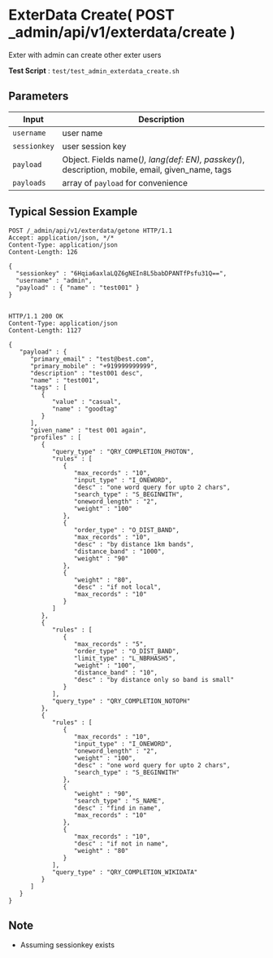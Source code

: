 # ExterData Create( POST _admin/api/v1/exterdata/create )

Exter with admin can create other exter users

**Test Script** : `test/test_admin_exterdata_create.sh`

## Parameters

| Input | Description |
| ---- | ----------- |
| `username` | user name |
| `sessionkey` | user session key |
| `payload` | Object. Fields  name(*), lang(def: EN), passkey(*), description, mobile, email, given_name, tags |
| `payloads` | array of `payload` for convenience |

## Typical Session Example

```
POST /_admin/api/v1/exterdata/getone HTTP/1.1
Accept: application/json, */*
Content-Type: application/json
Content-Length: 126

{
  "sessionkey" : "6Hqia6axlaLQZ6gNEIn8L5babDPANTfPsfu31Q==",
  "username" : "admin",
  "payload" : { "name" : "test001" }
}


HTTP/1.1 200 OK
Content-Type: application/json
Content-Length: 1127

{
   "payload" : {
      "primary_email" : "test@best.com",
      "primary_mobile" : "+919999999999",
      "description" : "test001 desc",
      "name" : "test001",
      "tags" : [
         {
            "value" : "casual",
            "name" : "goodtag"
         }
      ],
      "given_name" : "test 001 again",
      "profiles" : [
         {
            "query_type" : "QRY_COMPLETION_PHOTON",
            "rules" : [
               {
                  "max_records" : "10",
                  "input_type" : "I_ONEWORD",
                  "desc" : "one word query for upto 2 chars",
                  "search_type" : "S_BEGINWITH",
                  "oneword_length" : "2",
                  "weight" : "100"
               },
               {
                  "order_type" : "O_DIST_BAND",
                  "max_records" : "10",
                  "desc" : "by distance 1km bands",
                  "distance_band" : "1000",
                  "weight" : "90"
               },
               {
                  "weight" : "80",
                  "desc" : "if not local",
                  "max_records" : "10"
               }
            ]
         },
         {
            "rules" : [
               {
                  "max_records" : "5",
                  "order_type" : "O_DIST_BAND",
                  "limit_type" : "L_NBRHASH5",
                  "weight" : "100",
                  "distance_band" : "10",
                  "desc" : "by distance only so band is small"
               }
            ],
            "query_type" : "QRY_COMPLETION_NOTOPH"
         },
         {
            "rules" : [
               {
                  "max_records" : "10",
                  "input_type" : "I_ONEWORD",
                  "oneword_length" : "2",
                  "weight" : "100",
                  "desc" : "one word query for upto 2 chars",
                  "search_type" : "S_BEGINWITH"
               },
               {
                  "weight" : "90",
                  "search_type" : "S_NAME",
                  "desc" : "find in name",
                  "max_records" : "10"
               },
               {
                  "max_records" : "10",
                  "desc" : "if not in name",
                  "weight" : "80"
               }
            ],
            "query_type" : "QRY_COMPLETION_WIKIDATA"
         }
      ]
   }
}
```

## Note

- Assuming sessionkey exists

